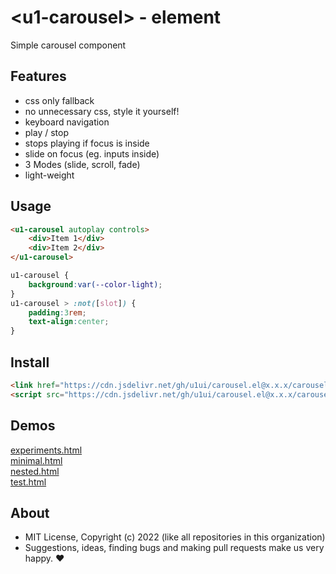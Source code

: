 # &lt;u1-carousel&gt; - element
Simple carousel component

## Features

- css only fallback
- no unnecessary css, style it yourself!
- keyboard navigation
- play / stop
- stops playing if focus is inside
- slide on focus (eg. inputs inside)
- 3 Modes (slide, scroll, fade)
- light-weight

## Usage

```html
<u1-carousel autoplay controls>
    <div>Item 1</div>
    <div>Item 2</div>
</u1-carousel>
```

```css
u1-carousel {
    background:var(--color-light);
}
u1-carousel > :not([slot]) {
    padding:3rem;
    text-align:center;
}
```

## Install

```html
<link href="https://cdn.jsdelivr.net/gh/u1ui/carousel.el@x.x.x/carousel.min.css" rel=stylesheet>
<script src="https://cdn.jsdelivr.net/gh/u1ui/carousel.el@x.x.x/carousel.min.js" type=module></script>
```

## Demos

[experiments.html](http://gcdn.li/u1ui/carousel.el@main/tests/experiments.html)  
[minimal.html](http://gcdn.li/u1ui/carousel.el@main/tests/minimal.html)  
[nested.html](http://gcdn.li/u1ui/carousel.el@main/tests/nested.html)  
[test.html](http://gcdn.li/u1ui/carousel.el@main/tests/test.html)  

## About

- MIT License, Copyright (c) 2022 <u1> (like all repositories in this organization) <br>
- Suggestions, ideas, finding bugs and making pull requests make us very happy. ♥

